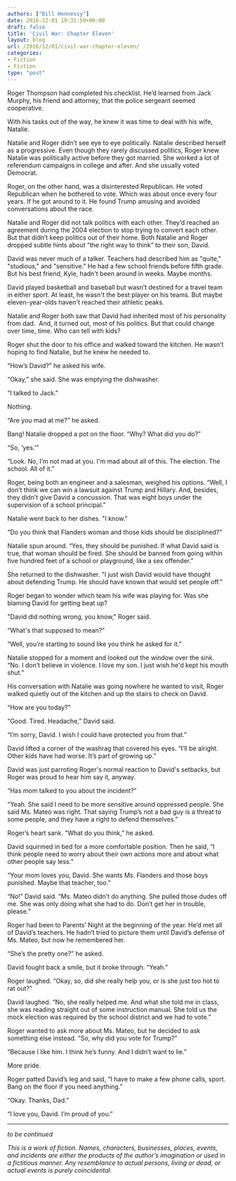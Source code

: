 ```yaml
---
authors: ["Bill Hennessy"]
date: 2016-12-01 19:31:59+00:00
draft: false
title: 'Civil War: Chapter Eleven'
layout: blog
url: /2016/12/01/civil-war-chapter-eleven/
categories:
- Fiction
- Fiction
type: "post"
---
```


Roger Thompson had completed his checklist. He’d learned from Jack Murphy, his friend and attorney, that the police sergeant seemed cooperative.

With his tasks out of the way, he knew it was time to deal with his wife, Natalie.

Natalie and Roger didn’t see eye to eye politically. Natalie described herself as a progressive. Even though they rarely discussed politics, Roger knew Natalie was politically active before they got married. She worked a lot of referendum campaigns in college and after. And she usually voted Democrat.

Roger, on the other hand, was a disinterested Republican. He voted Republican when he bothered to vote. Which was about once every four years. If he got around to it. He found Trump amusing and avoided conversations about the race.

Natalie and Roger did not talk politics with each other. They’d reached an agreement during the 2004 election to stop trying to convert each other. But that didn’t keep politics out of their home. Both Natalie and Roger dropped subtle hints about “the right way to think” to their son, David.

David was never much of a talker. Teachers had described him as "quite," "studious," and "sensitive." He had a few school friends before fifth grade. But his best friend, Kyle, hadn't been around in weeks. Maybe months.

David played basketball and baseball but wasn’t destined for a travel team in either sport. At least, he wasn't the best player on his teams. But maybe eleven-year-olds haven't reached their athletic peaks.

Natalie and Roger both saw that David had inherited most of his personality from dad.  And, it turned out, most of his politics. But that could change over time, time. Who can tell with kids?

Roger shut the door to his office and walked toward the kitchen. He wasn’t hoping to find Natalie, but he knew he needed to.

“How’s David?” he asked his wife.

“Okay,” she said. She was emptying the dishwasher.

“I talked to Jack.”

Nothing.

“Are you mad at me?” he asked.

Bang! Natalie dropped a pot on the floor. “Why? What did you do?”

“So, ‘yes.’”

“Look. No, I’m not mad at you. I'm mad about all of this. The election. The school. All of it.”

Roger, being both an engineer and a salesman, weighed his options. “Well, I don’t think we can win a lawsuit against Trump and Hillary. And, besides, they didn’t give David a concussion. That was eight boys under the supervision of a school principal.”

Natalie went back to her dishes. "I know."

“Do you think that Flanders woman and those kids should be disciplined?"

Natalie spun around. “Yes, they should be punished. If what David said is true, that woman should be fired. She should be banned from going within five hundred feet of a school or playground, like a sex offender.”

She returned to the dishwasher. "I just wish David would have thought about defending Trump. He should have known that would set people off."

Roger began to wonder which team his wife was playing for. Was she blaming David for getting beat up?

"David did nothing wrong, you know," Roger said.

“What's that supposed to mean?”

“Well, you’re starting to sound like you think he asked for it.”

Natalie stopped for a moment and looked out the window over the sink. “No. I don’t believe in violence. I love my son. I just wish he'd kept his mouth shut.”

His conversation with Natalie was going nowhere he wanted to visit, Roger walked quietly out of the kitchen and up the stairs to check on David.

“How are you today?”

“Good. Tired. Headache,” David said.

“I’m sorry, David. I wish I could have protected you from that.”

David lifted a corner of the washrag that covered his eyes. “I’ll be alright. Other kids have had worse. It’s part of growing up.”

David was just parroting Roger's normal reaction to David's setbacks, but Roger was proud to hear him say it, anyway.

“Has mom talked to you about the incident?”

“Yeah. She said I need to be more sensitive around oppressed people. She said Ms. Mateo was right. That saying Trump’s not a bad guy is a threat to some people, and they have a right to defend themselves.”

Roger’s heart sank. “What do you think,” he asked.

David squirmed in bed for a more comfortable position. Then he said, “I think people need to worry about their own actions more and about what other people say less.”

“Your mom loves you, David. She wants Ms. Flanders and those boys punished. Maybe that teacher, too.”

“No!” David said. “Ms. Mateo didn’t do anything. She pulled those dudes off me. She was only doing what she had to do. Don’t get her in trouble, please.”

Roger had been to Parents’ Night at the beginning of the year. He’d met all of David’s teachers. He hadn’t tried to picture them until David’s defense of Ms. Mateo, but now he remembered her.

“She’s the pretty one?” he asked.

David fought back a smile, but it broke through. “Yeah.”

Roger laughed. “Okay, so, did she really help you, or is she just too hot to rat out?”

David laughed. “No, she really helped me. And what she told me in class, she was reading straight out of some instruction manual. She told us the mock election was required by the school district and we had to vote.”

Roger wanted to ask more about Ms. Mateo, but he decided to ask something else instead. “So, why did you vote for Trump?”

“Because I like him. I think he’s funny. And I didn’t want to lie.”

More pride.

Roger patted David’s leg and said, “I have to make a few phone calls, sport. Bang on the floor if you need anything.”

“Okay. Thanks, Dad.”

“I love you, David. I’m proud of you.”



* * *



_to be continued_

_This is a work of fiction. Names, characters, businesses, places, events, and incidents are either the products of the author’s imagination or used in a fictitious manner. Any resemblance to actual persons, living or dead, or actual events is purely coincidental._
